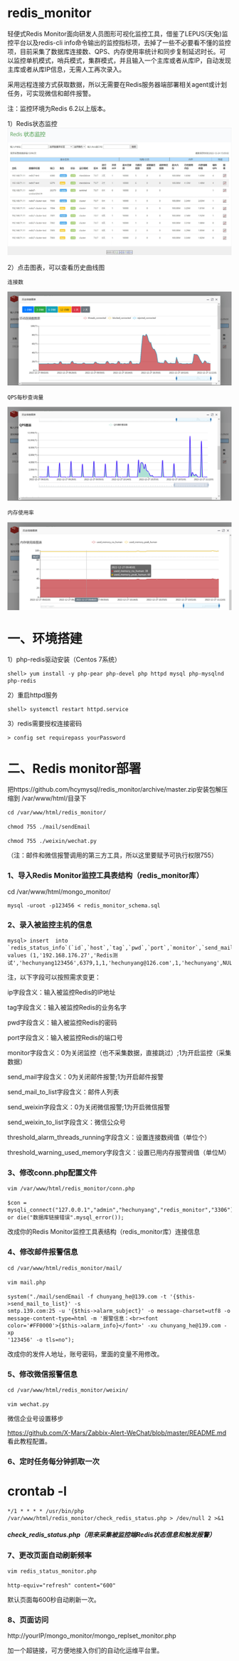 # redis_monitor

轻便式Redis Monitor面向研发人员图形可视化监控工具，借鉴了LEPUS(天兔)监控平台以及redis-cli info命令输出的监控指标项，去掉了一些不必要看不懂的监控项，目前采集了数据库连接数、QPS、内存使用率统计和同步复制延迟时长。可以监控单机模式，哨兵模式，集群模式，并且输入一个主库或者从库IP，自动发现主库或者从库IP信息，无需人工再次录入。

采用远程连接方式获取数据，所以无需要在Redis服务器端部署相关agent或计划任务，可实现微信和邮件报警。

注：监控环境为Redis 6.2以上版本。

1）Redis状态监控 
![image](https://raw.githubusercontent.com/hcymysql/redis_monitor/main/image/redis_monitor.jpg)

2）点击图表，可以查看历史曲线图

    连接数
![image](https://raw.githubusercontent.com/hcymysql/redis_monitor/main/image/redis_monitor_history1.png)

    QPS每秒查询量
![image](https://raw.githubusercontent.com/hcymysql/redis_monitor/main/image/redis_monitor_history2.png)

    内存使用率
![image](https://raw.githubusercontent.com/hcymysql/redis_monitor/main/image/redis_monitor_history3.png)

# 一、环境搭建

1）php-redis驱动安装（Centos 7系统）

    shell> yum install -y php-pear php-devel php httpd mysql php-mysqlnd php-redis

2）重启httpd服务

    shell> systemctl restart httpd.service

3）redis需要授权连接密码

    > config set requirepass yourPassword

# 二、Redis monitor部署

把https://github.com/hcymysql/redis_monitor/archive/master.zip安装包解压缩到 /var/www/html/目录下

    cd /var/www/html/redis_monitor/

    chmod 755 ./mail/sendEmail

    chmod 755 ./weixin/wechat.py

（注：邮件和微信报警调用的第三方工具，所以这里要赋予可执行权限755）

### 1、导入Redis Monitor监控工具表结构（redis_monitor库）

cd /var/www/html/mongo_monitor/

    mysql -uroot -p123456 < redis_monitor_schema.sql


### 2、录入被监控主机的信息

    mysql> insert  into             `redis_status_info`(`id`,`host`,`tag`,`pwd`,`port`,`monitor`,`send_mail`,`send_mail_to_list`,`send_weixin`,`send_weixin_to_list`,`alarm_threads_running`,`threshold_alarm_threads_running`,`alarm_used_memory_status`,`threshold_warning_used_memory`) values (1,'192.168.176.27','Redis测试','hechunyang123456',6379,1,1,'hechunyang@126.com',1,'hechunyang',NULL,150,NULL,'200M');

注，以下字段可以按照需求变更：

ip字段含义：输入被监控Redis的IP地址

tag字段含义：输入被监控Redis的业务名字

pwd字段含义：输入被监控Redis的密码

port字段含义：输入被监控Redis的端口号

monitor字段含义：0为关闭监控（也不采集数据，直接跳过）;1为开启监控（采集数据）

send_mail字段含义：0为关闭邮件报警;1为开启邮件报警

send_mail_to_list字段含义：邮件人列表

send_weixin字段含义：0为关闭微信报警;1为开启微信报警

send_weixin_to_list字段含义：微信公众号

threshold_alarm_threads_running字段含义：设置连接数阀值（单位个）

threshold_warning_used_memory字段含义：设置已用内存报警阀值（单位M）

### 3、修改conn.php配置文件

    vim /var/www/html/redis_monitor/conn.php

    $con = mysqli_connect("127.0.0.1","admin","hechunyang","redis_monitor","3306") or die("数据库链接错误".mysql_error());

改成你的Redis Monitor监控工具表结构（redis_monitor库）连接信息

### 4、修改邮件报警信息

    cd /var/www/html/redis_monitor/mail/

    vim mail.php

    system("./mail/sendEmail -f chunyang_he@139.com -t '{$this->send_mail_to_list}' -s 
    smtp.139.com:25 -u '{$this->alarm_subject}' -o message-charset=utf8 -o message-content-type=html -m '报警信息：<br><font 
    color='#FF0000'>{$this->alarm_info}</font>' -xu chunyang_he@139.com -xp 
    '123456' -o tls=no");

改成你的发件人地址，账号密码，里面的变量不用修改。


### 5、修改微信报警信息

    cd /var/www/html/redis_monitor/weixin/

    vim wechat.py

微信企业号设置移步

https://github.com/X-Mars/Zabbix-Alert-WeChat/blob/master/README.md 看此教程配置。

### 6、定时任务每分钟抓取一次

# crontab -l
    */1 * * * * /usr/bin/php /var/www/html/redis_monitor/check_redis_status.php > /dev/null 2 >&1
    
##### check_redis_status.php（用来采集被监控端Redis状态信息和触发报警）

### 7、更改页面自动刷新频率

    vim redis_status_monitor.php

    http-equiv="refresh" content="600"

默认页面每600秒自动刷新一次。


### 8、页面访问

http://yourIP/mongo_monitor/mongo_replset_monitor.php

加一个超链接，可方便地接入你们的自动化运维平台里。
